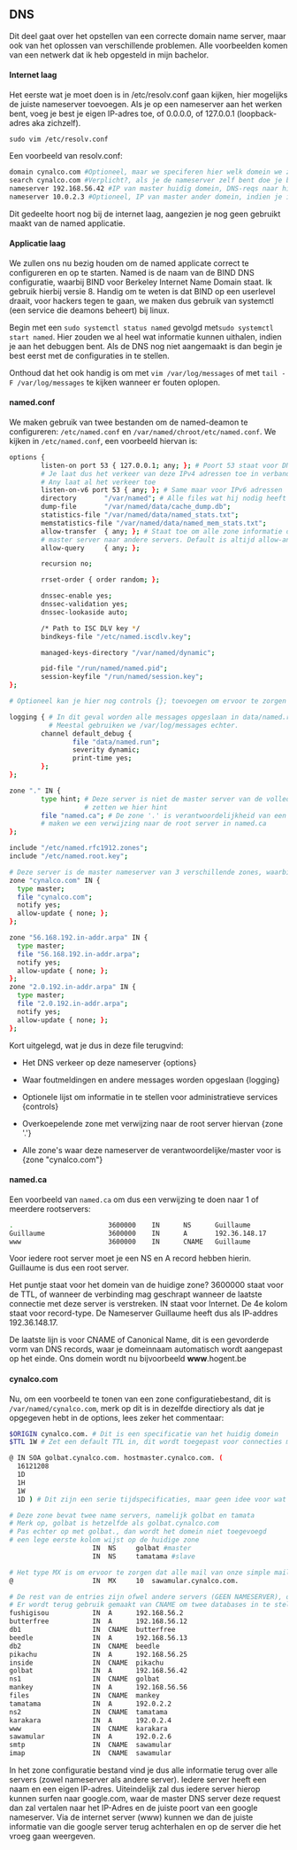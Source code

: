 ## DNS

Dit deel gaat over het opstellen van een correcte domain name server, maar ook van het oplossen van verschillende problemen. Alle voorbeelden komen van een netwerk dat ik heb opgesteld in mijn bachelor.

#### Internet laag

Het eerste wat je moet doen is in /etc/resolv.conf gaan kijken, hier mogelijks de juiste nameserver toevoegen. Als je op een nameserver aan het werken bent, voeg je best je eigen IP-adres toe, of 0.0.0.0, of 127.0.0.1 (loopback-adres aka zichzelf).

`sudo vim /etc/resolv.conf`

Een voorbeeld van resolv.conf:

``````bash
domain cynalco.com #Optioneel, maar we speciferen hier welk domein we zullen gebruiken.
search cynalco.com #Verplicht?, als je de nameserver zelf bent doe je best 'search home'
nameserver 192.168.56.42 #IP van master huidig domein, DNS-reqs naar hier verzonden
nameserver 10.0.2.3 #Optioneel, IP van master ander domein, indien je in een ander domein ook zal moeten dns-reqs versturen
``````

Dit gedeelte hoort nog bij de internet laag, aangezien je nog geen gebruikt maakt van de named applicatie.

#### Applicatie laag

We zullen ons nu bezig houden om de named applicate correct te configureren en op te starten. Named is de naam van de BIND DNS configuratie, waarbij BIND voor Berkeley Internet Name Domain staat. Ik gebruik hierbij versie 8. Handig om te weten is dat BIND op een userlevel draait, voor hackers tegen te gaan, we maken dus gebruik van systemctl (een service die deamons beheert) bij linux.

Begin met een `sudo systemctl status named` gevolgd met`sudo systemctl start named`. Hier zouden we al heel wat informatie kunnen uithalen, indien je aan het debuggen bent. Als de DNS nog niet aangemaakt is dan begin je best eerst met de configuraties in te stellen.

Onthoud dat het ook handig is om met `vim /var/log/messages` of met `tail -F /var/log/messages` te kijken wanneer er fouten oplopen.



#### named.conf

We maken gebruik van twee bestanden om de named-deamon te configureren: `/etc/named.conf` en `/var/named/chroot/etc/named.conf`. We kijken in `/etc/named.conf`, een voorbeeld hiervan is:

```````bash
options {
        listen-on port 53 { 127.0.0.1; any; }; # Poort 53 staat voor DNS in firewall
        # Je laat dus het verkeer van deze IPv4 adressen toe in verband met DNS
        # Any laat al het verkeer toe
        listen-on-v6 port 53 { any; }; # Same maar voor IPv6 adressen
        directory       "/var/named"; # Alle files wat hij nodig heeft moeten hierin staan
        dump-file       "/var/named/data/cache_dump.db";
        statistics-file "/var/named/data/named_stats.txt";
        memstatistics-file "/var/named/data/named_mem_stats.txt";
        allow-transfer  { any; }; # Staat toe om alle zone informatie door te geven van de
        # master server naar andere servers. Default is altijd allow-any
        allow-query     { any; };

        recursion no;

        rrset-order { order random; };

        dnssec-enable yes;
        dnssec-validation yes;
        dnssec-lookaside auto;

        /* Path to ISC DLV key */
        bindkeys-file "/etc/named.iscdlv.key";

        managed-keys-directory "/var/named/dynamic";

        pid-file "/run/named/named.pid";
        session-keyfile "/run/named/session.key";
};

# Optioneel kan je hier nog controls {}; toevoegen om ervoor te zorgen dat de cache van gekende servers op deze server gecleard wordt na enige tijd.

logging { # In dit geval worden alle messages opgeslaan in data/named.run
		  # Meestal gebruiken we /var/log/messages echter.
        channel default_debug {
                file "data/named.run";
                severity dynamic;
                print-time yes;
        };
};

zone "." IN {
        type hint; # Deze server is niet de master server van de volledige zone, dus
        		   # zetten we hier hint
        file "named.ca"; # De zone '.' is verantwoordelijkheid van een andere server, dus
        # maken we een verwijzing naar de root server in named.ca
};

include "/etc/named.rfc1912.zones";
include "/etc/named.root.key";

# Deze server is de master nameserver van 3 verschillende zones, waarbij iedere configuratie van de zone in de 3 files wordt bewaard:
zone "cynalco.com" IN {
  type master; 
  file "cynalco.com";
  notify yes;
  allow-update { none; };
};

zone "56.168.192.in-addr.arpa" IN {
  type master;
  file "56.168.192.in-addr.arpa";
  notify yes;
  allow-update { none; };
};
zone "2.0.192.in-addr.arpa" IN {
  type master;
  file "2.0.192.in-addr.arpa";
  notify yes;
  allow-update { none; };
};
```````

Kort uitgelegd, wat je dus in deze file terugvind:

- Het DNS verkeer op deze nameserver {options}

- Waar foutmeldingen en andere messages worden opgeslaan {logging}

- Optionele lijst om informatie in te stellen voor administratieve services {controls}

- Overkoepelende zone met verwijzing naar de root server hiervan {zone '.'}

- Alle zone's waar deze nameserver de verantwoordelijke/master voor is {zone "cynalco.com"}

  

#### named.ca

Een voorbeeld van `named.ca` om dus een verwijzing te doen naar 1 of meerdere rootservers:

``````bash
.                        3600000    IN		NS   	Guillaume
Guillaume			     3600000    IN		A    	192.36.148.17
www                 	 3600000    IN  	CNAME   Guillaume
``````

Voor iedere root server moet je een NS en A record hebben hierin. Guillaume is dus een root server.

Het puntje staat voor het domein van de huidige zone? 3600000 staat voor de TTL, of wanneer de verbinding mag geschrapt wanneer de laatste connectie met deze server is verstreken. IN staat voor Internet. De 4e kolom staat voor record-type. De Nameserver Guillaume heeft dus als IP-addres 192.36.148.17.

De laatste lijn is voor CNAME of Canonical Name, dit is een gevorderde vorm van DNS records, waar je domeinnaam automatisch wordt aangepast op het einde. Ons domein wordt nu bijvoorbeeld **www**.hogent.be



#### cynalco.com

Nu, om een voorbeeld te tonen van een zone configuratiebestand, dit is `/var/named/cynalco.com`, merk op dit is in dezelfde directiory als dat je opgegeven hebt in de options, lees zeker het commentaar:

```bash
$ORIGIN cynalco.com. # Dit is een specificatie van het huidig domein
$TTL 1W # Zet een default TTL in, dit wordt toegepast voor connecties met alle servers

@ IN SOA golbat.cynalco.com. hostmaster.cynalco.com. (
  16121208
  1D
  1H
  1W
  1D ) # Dit zijn een serie tijdspecificaties, maar geen idee voor wat

# Deze zone bevat twee name servers, namelijk golbat en tamata
# Merk op, golbat is hetzelfde als golbat.cynalco.com
# Pas echter op met golbat., dan wordt het domein niet toegevoegd
# een lege eerste kolom wijst op de huidige zone
                     IN  NS     golbat #master
                     IN  NS     tamatama #slave

# Het type MX is om ervoor te zorgen dat alle mail van onze simple mail transfer protocol server, namelijk sawamular, het domeinnaam krijgen toegevoegd achteraan, voordat de mail wordt verdergestuurd.
@                    IN  MX     10  sawamular.cynalco.com.

# De rest van de entries zijn ofwel andere servers (GEEN NAMESERVER), of clients.
# Er wordt terug gebruik gemaakt van CNAME om twee databases in te stellen, de inside NAT, twee nameservers(namelijk idd golbat en tamata), de internetserver en een smtp server die tergelijkertijd ook een imap server is.
fushigisou           IN  A      192.168.56.2
butterfree           IN  A      192.168.56.12
db1                  IN  CNAME  butterfree
beedle               IN  A      192.168.56.13
db2                  IN  CNAME  beedle
pikachu              IN  A      192.168.56.25
inside               IN  CNAME  pikachu
golbat               IN  A      192.168.56.42
ns1                  IN  CNAME  golbat
mankey               IN  A      192.168.56.56
files                IN  CNAME  mankey
tamatama             IN  A      192.0.2.2
ns2                  IN  CNAME  tamatama
karakara             IN  A      192.0.2.4
www                  IN  CNAME  karakara
sawamular            IN  A      192.0.2.6
smtp                 IN  CNAME  sawamular
imap                 IN  CNAME  sawamular
```

In het zone configuratie bestand vind je dus alle informatie terug over alle servers (zowel nameserver als andere server). Iedere server heeft een naam en een eigen IP-adres. Uiteindelijk zal dus iedere server hierop kunnen surfen naar google.com, waar de master DNS server deze request dan zal vertalen naar het IP-Adres en de juiste poort van een google nameserver. Via de internet server (www) kunnen we dan de juiste informatie van die google server terug achterhalen en op de server die het vroeg gaan weergeven.

